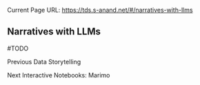 Current Page URL: https://tds.s-anand.net/#/narratives-with-llms

## Narratives with LLMs

#TODO

Previous Data Storytelling

Next Interactive Notebooks: Marimo

